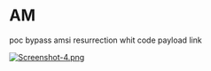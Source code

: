 # AM

poc bypass amsi resurrection whit code payload link 


[![Screenshot-4.png](https://i.postimg.cc/kMyhmTTP/Screenshot-4.png)](https://postimg.cc/bdsR09Xm)
